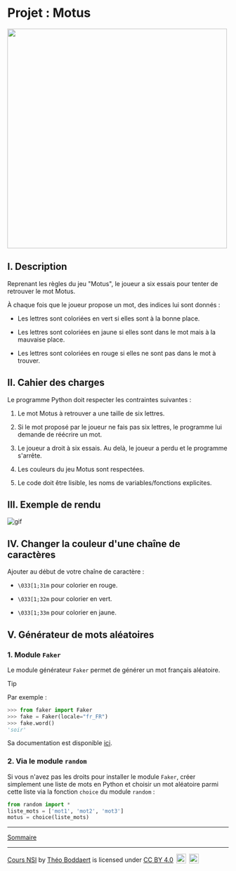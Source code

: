 # Projet : Motus

<img src="./img/motus.gif" width=500>

## I. Description

Reprenant les règles du jeu "Motus", le joueur a six essais pour tenter de retrouver le mot Motus.

À chaque fois que le joueur propose un mot, des indices lui sont donnés :

- Les lettres sont coloriées en vert si elles sont à la bonne place.

- Les lettres sont coloriées en jaune si elles sont dans le mot mais à la mauvaise place.

- Les lettres sont coloriées en rouge si elles ne sont pas dans le mot à trouver.

## II. Cahier des charges

Le programme Python doit respecter les contraintes suivantes :

1. Le mot Motus à retrouver a une taille de six lettres.

2. Si le mot proposé par le joueur ne fais pas six lettres, le programme lui demande de réécrire un mot.

3. Le joueur a droit à six essais. Au delà, le joueur a perdu et le programme s'arrête.

4. Les couleurs du jeu Motus sont respectées. 

5. Le code doit être lisible, les noms de variables/fonctions explicites.

## III. Exemple de rendu

![gif](./img/exemple_motus.gif)

## IV. Changer la couleur d'une chaîne de caractères

Ajouter au début de votre chaîne de caractère :

- `\033[1;31m` pour colorier en rouge.

- `\033[1;32m` pour colorier en vert.

- `\033[1;33m` pour colorier en jaune.

## V. Générateur de mots aléatoires

### 1. Module `Faker`

Le module générateur `Faker` permet de générer un mot français aléatoire.

> [!TIP]
> Par exemple :
> ```python
> >>> from faker import Faker
> >>> fake = Faker(locale="fr_FR")
> >>> fake.word()
> 'soir'
> ```

Sa documentation est disponible [ici](https://faker.readthedocs.io/en/master/).

### 2. Via le module `random`

Si vous n'avez pas les droits pour installer le module `Faker`, créer simplement une liste de mots en Python et choisir un mot aléatoire parmi cette liste via la fonction `choice` du module `random` :

```python
from random import *
liste_mots = ['mot1', 'mot2', 'mot3']
motus = choice(liste_mots)
```
________

[Sommaire](./../README.md)

___________

<p xmlns:cc="http://creativecommons.org/ns#" xmlns:dct="http://purl.org/dc/terms/"><a property="dct:title" rel="cc:attributionURL" href="https://github.com/boddaert/nsi">Cours NSI</a> by <a rel="cc:attributionURL dct:creator" property="cc:attributionName" href="https://github.com/boddaert">Théo Boddaert</a> is licensed under <a href="https://creativecommons.org/licenses/by/4.0/?ref=chooser-v1" target="_blank" rel="license noopener noreferrer" style="display:inline-block;">CC BY 4.0</a>  <img style="height:22px!important;margin-left:3px;vertical-align:text-bottom;" src="https://mirrors.creativecommons.org/presskit/icons/cc.svg?ref=chooser-v1" alt="">  <img style="height:22px!important;margin-left:3px;vertical-align:text-bottom;" src="https://mirrors.creativecommons.org/presskit/icons/by.svg?ref=chooser-v1" alt=""></p> 